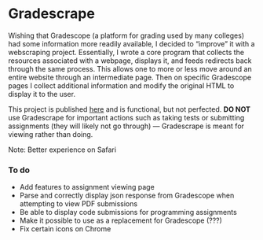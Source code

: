 # Gradescrape

Wishing that Gradescope (a platform for grading used by many colleges) had some information more readily available, I decided to “improve” it with a webscraping project. Essentially, I wrote a core program that collects the resources associated with a webpage, displays it, and feeds redirects back through the same process. This allows one to more or less move around an entire website through an intermediate page. Then on specific Gradescope pages I collect additional information and modify the original HTML to display it to the user.

This project is published [here](https://gradescrape.herokuapp.com) and is functional, but not perfected. **DO NOT** use Gradescrape for important actions such as taking tests or submitting assignments (they will likely not go through) — Gradescrape is meant for viewing rather than doing.

Note: Better experience on Safari

### To do

- Add features to assignment viewing page
- Parse and correctly display json response from Gradescope when attempting to view PDF submissions
- Be able to display code submissions for programming assignments
- Make it possible to use as a replacement for Gradescope (???)
- Fix certain icons on Chrome
